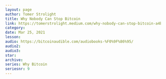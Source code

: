 ```yaml
---
layout: page
author: Tomer Strolight
title: Why Nobody Can Stop Bitcoin
link: https://tomerstrolight.medium.com/why-nobody-can-stop-bitcoin-a4b18f3b4e12
category: 
date: Mar 25, 2021
lesson: 
audio: https://bitcoinaudible.com/audiobooks-%F0%9F%86%95/
audio2: 
audio3: 
star: 
archive: 
series: Why Bitcoin
seriesnr: 9
---
```

